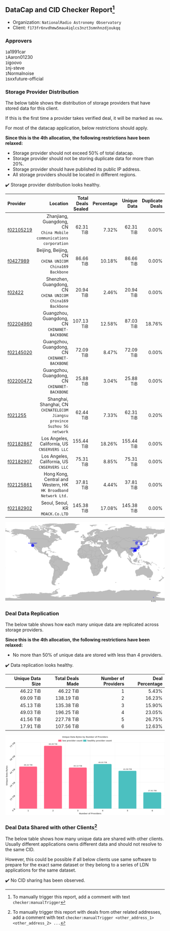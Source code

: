 ## DataCap and CID Checker Report[^1]
 - Organization: `NationalRadio Astronomy Observatory`
 - Client: `f173fr6nvdhmw5mau4iqlcs3nzt3smnhnzdjoukqq`
### Approvers
`1`a1991car<br/>`1`Aaron01230<br/>`1`igoovo<br/>`1`nj-steve<br/>`1`Normalnoise<br/>`1`sxxfuture-official

### Storage Provider Distribution
The below table shows the distribution of storage providers that have stored data for this client.

If this is the first time a provider takes verified deal, it will be marked as `new`.

For most of the datacap application, below restrictions should apply.

**Since this is the 4th allocation, the following restrictions have been relaxed:**
 - Storage provider should not exceed 50% of total datacap.
 - Storage provider should not be storing duplicate data for more than 20%.
 - Storage provider should have published its public IP address.
 - All storage providers should be located in different regions.

✔️ Storage provider distribution looks healthy.

| Provider                                              |                                                                     Location | Total Deals Sealed | Percentage | Unique Data | Duplicate Deals |
| :---------------------------------------------------- | ---------------------------------------------------------------------------: | -----------------: | ---------: | ----------: | --------------: |
| [f02105219](https://filfox.info/en/address/f02105219) |       Zhanjiang, Guangdong, CN<br/>`China Mobile communications corporation` |          62.31 TiB |      7.32% |   62.31 TiB |           0.00% |
| [f0427989](https://filfox.info/en/address/f0427989)   |                    Beijing, Beijing, CN<br/>`CHINA UNICOM China169 Backbone` |          86.66 TiB |     10.18% |   86.66 TiB |           0.00% |
| [f02422](https://filfox.info/en/address/f02422)       |                 Shenzhen, Guangdong, CN<br/>`CHINA UNICOM China169 Backbone` |          20.94 TiB |      2.46% |   20.94 TiB |           0.00% |
| [f02204960](https://filfox.info/en/address/f02204960) |                             Guangzhou, Guangdong, CN<br/>`CHINANET-BACKBONE` |         107.13 TiB |     12.58% |   87.03 TiB |          18.76% |
| [f02145020](https://filfox.info/en/address/f02145020) |                             Guangzhou, Guangdong, CN<br/>`CHINANET-BACKBONE` |          72.09 TiB |      8.47% |   72.09 TiB |           0.00% |
| [f02200472](https://filfox.info/en/address/f02200472) |                             Guangzhou, Guangdong, CN<br/>`CHINANET-BACKBONE` |          25.88 TiB |      3.04% |   25.88 TiB |           0.00% |
| [f021255](https://filfox.info/en/address/f021255)     | Shanghai, Shanghai, CN<br/>`CHINATELECOM Jiangsu province Suzhou 5G network` |          62.44 TiB |      7.33% |   62.31 TiB |           0.20% |
| [f02182867](https://filfox.info/en/address/f02182867) |                              Los Angeles, California, US<br/>`CNSERVERS LLC` |         155.44 TiB |     18.26% |  155.44 TiB |           0.00% |
| [f02182907](https://filfox.info/en/address/f02182907) |                              Los Angeles, California, US<br/>`CNSERVERS LLC` |          75.31 TiB |      8.85% |   75.31 TiB |           0.00% |
| [f02125861](https://filfox.info/en/address/f02125861) |           Hong Kong, Central and Western, HK<br/>`HK Broadband Network Ltd.` |          37.81 TiB |      4.44% |   37.81 TiB |           0.00% |
| [f02182902](https://filfox.info/en/address/f02182902) |                                          Seoul, Seoul, KR<br/>`MOACK.Co.LTD` |         145.38 TiB |     17.08% |  145.38 TiB |           0.00% |

<img src="https://raw.githubusercontent.com/data-preservation-programs/filplus-checker-assets/main/filecoin-project/filecoin-plus-large-datasets/issues/1948/1686467838577.png"/>

### Deal Data Replication
The below table shows how each many unique data are replicated across storage providers.


**Since this is the 4th allocation, the following restrictions have been relaxed:**
- No more than 50% of unique data are stored with less than 4 providers.

✔️ Data replication looks healthy.

| Unique Data Size | Total Deals Made | Number of Providers | Deal Percentage |
| ---------------: | ---------------: | ------------------: | --------------: |
|        46.22 TiB |        46.22 TiB |                   1 |           5.43% |
|        69.09 TiB |       138.19 TiB |                   2 |          16.23% |
|        45.13 TiB |       135.38 TiB |                   3 |          15.90% |
|        49.03 TiB |       196.25 TiB |                   4 |          23.05% |
|        41.56 TiB |       227.78 TiB |                   5 |          26.75% |
|        17.91 TiB |       107.56 TiB |                   6 |          12.63% |

<img src="https://raw.githubusercontent.com/data-preservation-programs/filplus-checker-assets/main/filecoin-project/filecoin-plus-large-datasets/issues/1948/1686467839312.png"/>

### Deal Data Shared with other Clients[^3]
The below table shows how many unique data are shared with other clients.
Usually different applications owns different data and should not resolve to the same CID.

However, this could be possible if all below clients use same software to prepare for the exact same dataset or they belong to a series of LDN applications for the same dataset.

✔️ No CID sharing has been observed.

[^1]: To manually trigger this report, add a comment with text `checker:manualTrigger`

[^2]: Deals from those addresses are combined into this report as they are specified with `checker:manualTrigger`

[^3]: To manually trigger this report with deals from other related addresses, add a comment with text `checker:manualTrigger <other_address_1> <other_address_2> ...`
